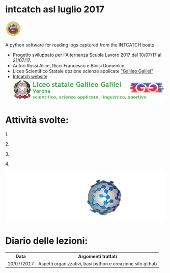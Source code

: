 ﻿# intcatch asl luglio 2017        
<img src="image/logouni.png" height=50> 

A python software for reading logs captured from the INTCATCH boats

- Progetto sviluppato per l'Alternanza Scuola Lavoro 2017 dal 10/07/17 al 21/07/17.
- Autori Rossi Alice, Ricci Francesco e Bloisi Domenico.
- Liceo Scientifico Statale opzione scienze applicate ["Galileo Galilei"](https://www.galileivr.gov.it/)
- [Intcatch website](http://intcatch.eu/)
![GitHub Logo](image/logogalilei.png)
 
<h1>Attività svolte:</h1>

 <p> 1. </p>
<p> 2. </p>
<p> 3. </p>
 <p> 4. </p>


![GitHub Logo](image/intcatchlogo.png)
 <h1> Diario delle lezioni: </h1>
<table class="classtable">
			<tr>
				<th>Data</th>
                                <th>Argomenti trattati </th>
			</tr>
			<tr>
				<td>10/07/2017</td>
				<td>Aspetti organizzativi, basi python e creazione sito github</td>
			</tr>
